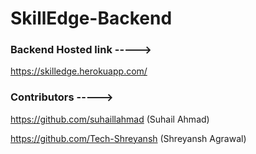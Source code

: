 # SkillEdge-Backend

### Backend Hosted link ----->

https://skilledge.herokuapp.com/

### Contributors ----->

https://github.com/suhaillahmad       (Suhail Ahmad)

https://github.com/Tech-Shreyansh     (Shreyansh Agrawal)
